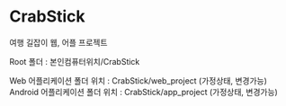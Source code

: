 # CrabStick

여행 길잡이 웹, 어플 프로젝트

Root 폴더 : 본인컴퓨터위치/CrabStick

Web 어플리케이션 폴더 위치 : CrabStick/web_project          (가정상태, 변경가능)
Android 어플리케이션 폴더 위치  : CrabStick/app_project     (가정상태, 변경가능)
